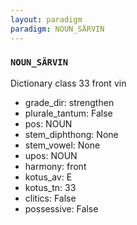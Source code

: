 ```yaml
---
layout: paradigm
paradigm: NOUN_SÄRVIN
---
```

### ` NOUN_SÄRVIN `

Dictionary class 33 front vin
* grade_dir: strengthen
* plurale_tantum: False
* pos: NOUN
* stem_diphthong: None
* stem_vowel: None
* upos: NOUN
* harmony: front
* kotus_av: E
* kotus_tn: 33
* clitics: False
* possessive: False
